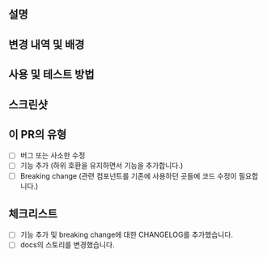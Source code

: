 <!--- 이 PR을 요약한 내용으로 위 제목 폼을 채워 주세요. -->

## 설명

<!--- 이 PR 내용에 대한 요약입니다. 최대 3줄을 넘지 않도록 해주세요. -->

## 변경 내역 및 배경

<!--- 이 변경이 왜 필요한가요? 어떤 문제를 해결하나요? -->
<!--- 그 문제와 관련 있는 이슈가 열려 있다면, 여기 링크를 붙여 주세요. -->

## 사용 및 테스트 방법

<!--- 이 기능(혹은 수정)을 어떻게 사용하거나 테스트할 수 있는지 적어주세요. -->
<!--- 컴포넌트 및 함수의 호출 예제, 테스팅 환경과 다른 영역에 미치는 영향 등을 설명해주시면 좋습니다. -->

## 스크린샷

<!--- 이 변경과 관련있는 스크린샷을 첨부해 주세요. -->
<!--- 반드시 필요한 게 아니라면 생략 가능합니다. -->

## 이 PR의 유형

<!--- 어떤 유형의 변경인가요? 해당하는 모든 유형에 체크해주세요. [x]로 체크할 수 있습니다: -->

- [ ] 버그 또는 사소한 수정
- [ ] 기능 추가 (하위 호환을 유지하면서 기능을 추가합니다.)
- [ ] Breaking change (관련 컴포넌트를 기존에 사용하던 곳들에 코드 수정이 필요합니다.)

## 체크리스트

<!--- 각 항목을 읽어 보시고, 해당하는 항목에 [x]를 표시해주세요. -->
<!--- 조금이라도 명확하지 않은 부분이 있다면 슬랙 #triple-web-dev 채널로 질문해주세요! -->

- [ ] 기능 추가 및 breaking change에 대한 CHANGELOG를 추가했습니다.
- [ ] docs의 스토리를 변경했습니다.
